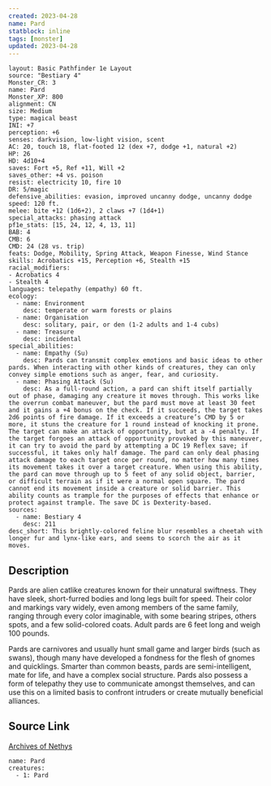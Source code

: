 ```yaml
---
created: 2023-04-28
name: Pard
statblock: inline
tags: [monster]
updated: 2023-04-28
---
```

```statblock
layout: Basic Pathfinder 1e Layout
source: "Bestiary 4"
Monster_CR: 3
name: Pard
Monster_XP: 800
alignment: CN
size: Medium
type: magical beast
INI: +7
perception: +6
senses: darkvision, low-light vision, scent
AC: 20, touch 18, flat-footed 12 (dex +7, dodge +1, natural +2)
HP: 26
HD: 4d10+4
saves: Fort +5, Ref +11, Will +2
saves_other: +4 vs. poison
resist: electricity 10, fire 10
DR: 5/magic
defensive_abilities: evasion, improved uncanny dodge, uncanny dodge
speed: 120 ft.
melee: bite +12 (1d6+2), 2 claws +7 (1d4+1)
special_attacks: phasing attack
pf1e_stats: [15, 24, 12, 4, 13, 11]
BAB: 4
CMB: 6
CMD: 24 (28 vs. trip)
feats: Dodge, Mobility, Spring Attack, Weapon Finesse, Wind Stance
skills: Acrobatics +15, Perception +6, Stealth +15
racial_modifiers:
- Acrobatics 4
- Stealth 4
languages: telepathy (empathy) 60 ft.
ecology:
  - name: Environment
    desc: temperate or warm forests or plains
  - name: Organisation
    desc: solitary, pair, or den (1-2 adults and 1-4 cubs)
  - name: Treasure
    desc: incidental
special_abilities:
  - name: Empathy (Su)
    desc: Pards can transmit complex emotions and basic ideas to other pards. When interacting with other kinds of creatures, they can only convey simple emotions such as anger, fear, and curiosity.
  - name: Phasing Attack (Su)
    desc: As a full-round action, a pard can shift itself partially out of phase, damaging any creature it moves through. This works like the overrun combat maneuver, but the pard must move at least 30 feet and it gains a +4 bonus on the check. If it succeeds, the target takes 2d6 points of fire damage. If it exceeds a creature’s CMD by 5 or more, it stuns the creature for 1 round instead of knocking it prone. The target can make an attack of opportunity, but at a -4 penalty. If the target forgoes an attack of opportunity provoked by this maneuver, it can try to avoid the pard by attempting a DC 19 Reflex save; if successful, it takes only half damage. The pard can only deal phasing attack damage to each target once per round, no matter how many times its movement takes it over a target creature. When using this ability, the pard can move through up to 5 feet of any solid object, barrier, or difficult terrain as if it were a normal open square. The pard cannot end its movement inside a creature or solid barrier. This ability counts as trample for the purposes of effects that enhance or protect against trample. The save DC is Dexterity-based.
sources:
  - name: Bestiary 4
    desc: 211
desc_short: This brightly-colored feline blur resembles a cheetah with longer fur and lynx-like ears, and seems to scorch the air as it moves.
```
## Description
Pards are alien catlike creatures known for their unnatural swiftness. They have sleek, short-furred bodies and long legs built for speed. Their color and markings vary widely, even among members of the same family, ranging through every color imaginable, with some bearing stripes, others spots, and a few solid-colored coats. Adult pards are 6 feet long and weigh 100 pounds.

Pards are carnivores and usually hunt small game and larger birds (such as swans), though many have developed a fondness for the flesh of gnomes and quicklings. Smarter than common beasts, pards are semi-intelligent, mate for life, and have a complex social structure. Pards also possess a form of telepathy they use to communicate amongst themselves, and can use this on a limited basis to confront intruders or create mutually beneficial alliances.
## Source Link
[Archives of Nethys](https://aonprd.com/MonsterDisplay.aspx?ItemName=Pard)
```encounter-table
name: Pard
creatures:
  - 1: Pard
```
